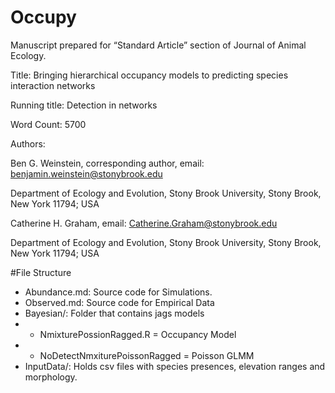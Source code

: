 # Occupy

Manuscript prepared for “Standard Article” section of Journal of Animal Ecology.

Title: Bringing hierarchical occupancy models to predicting species interaction networks

Running title: Detection in networks

Word Count: 5700

Authors:

Ben G. Weinstein, corresponding author, email: benjamin.weinstein@stonybrook.edu

Department of Ecology and Evolution, Stony Brook University, Stony Brook, New York 11794; USA

Catherine H. Graham, email: Catherine.Graham@stonybrook.edu

Department of Ecology and Evolution, Stony Brook University, Stony Brook, New York 11794; USA 

#File Structure

* Abundance.md: Source code for Simulations.
* Observed.md: Source code for Empirical Data
* Bayesian/: Folder that contains jags models
* * NmixturePossionRagged.R = Occupancy Model
* * NoDetectNmxiturePoissonRagged = Poisson GLMM
* InputData/: Holds csv files with species presences, elevation ranges and morphology.
